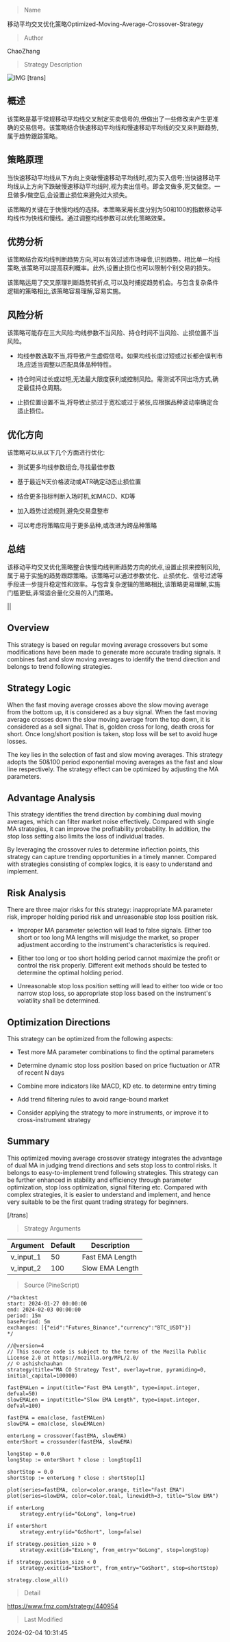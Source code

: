 
> Name

移动平均交叉优化策略Optimized-Moving-Average-Crossover-Strategy

> Author

ChaoZhang

> Strategy Description

![IMG](https://www.fmz.com/upload/asset/5a2fb23485f666db03.png)
[trans]
## 概述

该策略是基于常规移动平均线交叉制定买卖信号的,但做出了一些修改来产生更准确的交易信号。该策略结合快速移动平均线和慢速移动平均线的交叉来判断趋势,属于趋势跟踪策略。

## 策略原理

当快速移动平均线从下方向上突破慢速移动平均线时,视为买入信号;当快速移动平均线从上方向下跌破慢速移动平均线时,视为卖出信号。即金叉做多,死叉做空。一旦做多/做空后,会设置止损位来避免过大损失。

该策略的关键在于快慢均线的选择。本策略采用长度分别为50和100的指数移动平均线作为快线和慢线。通过调整均线参数可以优化策略效果。

## 优势分析

该策略结合双均线判断趋势方向,可以有效过滤市场噪音,识别趋势。相比单一均线策略,该策略可以提高获利概率。此外,设置止损位也可以限制个别交易的损失。

该策略运用了交叉原理判断趋势转折点,可以及时捕捉趋势机会。与包含复杂条件逻辑的策略相比,该策略容易理解,容易实施。

## 风险分析  

该策略可能存在三大风险:均线参数不当风险、持仓时间不当风险、止损位置不当风险。

- 均线参数选取不当,将导致产生虚假信号。如果均线长度过短或过长都会误判市场,应适当调整以匹配具体品种特性。

- 持仓时间过长或过短,无法最大限度获利或控制风险。需测试不同出场方式,确定最佳持仓周期。

- 止损位置设置不当,将导致止损过于宽松或过于紧张,应根据品种波动率确定合适止损位。

## 优化方向  

该策略可以从以下几个方面进行优化:

- 测试更多均线参数组合,寻找最佳参数

- 基于最近N天价格波动或ATR确定动态止损位置

- 结合更多指标判断入场时机,如MACD、KD等

- 加入趋势过滤规则,避免交易盘整市

- 可以考虑将策略应用于更多品种,或改进为跨品种策略

## 总结  

该移动平均交叉优化策略整合快慢均线判断趋势方向的优点,设置止损来控制风险,属于易于实施的趋势跟踪策略。该策略可以通过参数优化、止损优化、信号过滤等手段进一步提升稳定性和效率。与包含复杂逻辑的策略相比,该策略更易理解,实施门槛更低,非常适合量化交易的入门策略。

||

## Overview

This strategy is based on regular moving average crossovers but some modifications have been made to generate more accurate trading signals. It combines fast and slow moving averages to identify the trend direction and belongs to trend following strategies.  

## Strategy Logic  

When the fast moving average crosses above the slow moving average from the bottom up, it is considered as a buy signal. When the fast moving average crosses down the slow moving average from the top down, it is considered as a sell signal. That is, golden cross for long, death cross for short. Once long/short position is taken, stop loss will be set to avoid huge losses.

The key lies in the selection of fast and slow moving averages. This strategy adopts the 50&100 period exponential moving averages as the fast and slow line respectively. The strategy effect can be optimized by adjusting the MA parameters.   

## Advantage Analysis

This strategy identifies the trend direction by combining dual moving averages, which can filter market noise effectively. Compared with single MA strategies, it can improve the profitability probability. In addition, the stop loss setting also limits the loss of individual trades.  

By leveraging the crossover rules to determine inflection points, this strategy can capture trending opportunities in a timely manner. Compared with strategies consisting of complex logics, it is easy to understand and implement.

## Risk Analysis   

There are three major risks for this strategy: inappropriate MA parameter risk, improper holding period risk and unreasonable stop loss position risk.

- Improper MA parameter selection will lead to false signals. Either too short or too long MA lengths will misjudge the market, so proper adjustment according to the instrument's characteristics is required.

- Either too long or too short holding period cannot maximize the profit or control the risk properly. Different exit methods should be tested to determine the optimal holding period.  

- Unreasonable stop loss position setting will lead to either too wide or too narrow stop loss, so appropriate stop loss based on the instrument's volatility shall be determined.

## Optimization Directions

This strategy can be optimized from the following aspects:

- Test more MA parameter combinations to find the optimal parameters  

- Determine dynamic stop loss position based on price fluctuation or ATR of recent N days

- Combine more indicators like MACD, KD etc. to determine entry timing   

- Add trend filtering rules to avoid range-bound market

- Consider applying the strategy to more instruments, or improve it to cross-instrument strategy

## Summary   

This optimized moving average crossover strategy integrates the advantage of dual MA in judging trend directions and sets stop loss to control risks. It belongs to easy-to-implement trend following strategies. This strategy can be further enhanced in stability and efficiency through parameter optimization, stop loss optimization, signal filtering etc. Compared with complex strategies, it is easier to understand and implement, and hence very suitable to be the first quant trading strategy for beginners.  

[/trans]

> Strategy Arguments



|Argument|Default|Description|
|----|----|----|
|v_input_1|50|Fast EMA Length|
|v_input_2|100|Slow EMA Length|


> Source (PineScript)

``` pinescript
/*backtest
start: 2024-01-27 00:00:00
end: 2024-02-03 00:00:00
period: 15m
basePeriod: 5m
exchanges: [{"eid":"Futures_Binance","currency":"BTC_USDT"}]
*/

//@version=4
// This source code is subject to the terms of the Mozilla Public License 2.0 at https://mozilla.org/MPL/2.0/
// © ashishchauhan
strategy(title="MA CO Strategy Test", overlay=true, pyramiding=0, initial_capital=100000)

fastEMALen = input(title="Fast EMA Length", type=input.integer, defval=50)
slowEMALen = input(title="Slow EMA Length", type=input.integer, defval=100)

fastEMA = ema(close, fastEMALen)
slowEMA = ema(close, slowEMALen)

enterLong = crossover(fastEMA, slowEMA)
enterShort = crossunder(fastEMA, slowEMA)

longStop = 0.0
longStop := enterShort ? close : longStop[1]

shortStop = 0.0
shortStop := enterLong ? close : shortStop[1]

plot(series=fastEMA, color=color.orange, title="Fast EMA")
plot(series=slowEMA, color=color.teal, linewidth=3, title="Slow EMA")

if enterLong
    strategy.entry(id="GoLong", long=true)

if enterShort
    strategy.entry(id="GoShort", long=false)

if strategy.position_size > 0
    strategy.exit(id="ExLong", from_entry="GoLong", stop=longStop)

if strategy.position_size < 0
    strategy.exit(id="ExShort", from_entry="GoShort", stop=shortStop)

strategy.close_all()

```

> Detail

https://www.fmz.com/strategy/440954

> Last Modified

2024-02-04 10:31:45
